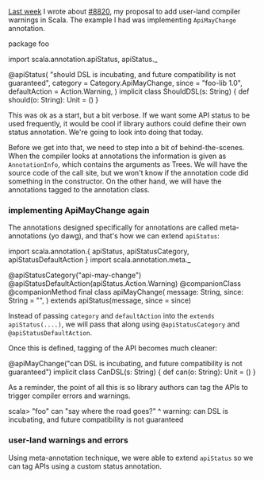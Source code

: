   [8820]: https://github.com/scala/scala/pull/8820
  [ApiMayChange]: https://doc.akka.io/docs/akka/current/common/may-change.html

[Last week](http://eed3si9n.com/user-land-compiler-warnings-in-scala) I wrote about [#8820][8820], my proposal to add user-land compiler warnings in Scala. The example I had was implementing `ApiMayChange` annotation.

<scala>
package foo

import scala.annotation.apiStatus, apiStatus._

@apiStatus(
  "should DSL is incubating, and future compatibility is not guaranteed",
  category = Category.ApiMayChange,
  since = "foo-lib 1.0",
  defaultAction = Action.Warning,
)
implicit class ShouldDSL(s: String) {
  def should(o: String): Unit = ()
}
</scala>

This was ok as a start, but a bit verbose. If we want some API status to be used frequently, it would be cool if library authors could define their own status annotation. We're going to look into doing that today.

Before we get into that, we need to step into a bit of behind-the-scenes. When the compiler looks at annotations the information is given as `AnnotationInfo`, which contains the arguments as Trees. We will have the source code of the call site, but we won't know if the annotation code did something in the constructor. On the other hand, we will have the annotations tagged to the annotation class.

### implementing ApiMayChange again

The annotations designed specifically for annotations are called meta-annotations (yo dawg), and that's how we can extend `apiStatus`:

<scala>
import scala.annotation.{ apiStatus, apiStatusCategory, apiStatusDefaultAction }
import scala.annotation.meta._

@apiStatusCategory("api-may-change")
@apiStatusDefaultAction(apiStatus.Action.Warning)
@companionClass @companionMethod
final class apiMayChange(
  message: String,
  since: String = "",
) extends apiStatus(message, since = since)
</scala>

Instead of passing `category` and `defaultAction` into the `extends apiStatus(....)`, we will pass that along using `@apiStatusCategory` and `@apiStatusDefaultAction`.

Once this is defined, tagging of the API becomes much cleaner:

<scala>
@apiMayChange("can DSL is incubating, and future compatibility is not guaranteed")
implicit class CanDSL(s: String) {
  def can(o: String): Unit = ()
}
</scala>

As a reminder, the point of all this is so library authors can tag the APIs to trigger compiler errors and warnings.

<scala>
scala> "foo" can "say where the road goes?"
       ^
       warning: can DSL is incubating, and future compatibility is not guaranteed
</scala>

### user-land warnings and errors

Using meta-annotation technique, we were able to extend `apiStatus` so we can tag APIs using a custom status annotation.
